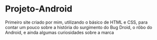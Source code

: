 # Projeto-Android
 Primeiro site criado por mim, utilizando o básico de HTML e CSS, para contar um pouco sobre a história do surgimento do Bug Droid, o rôbo do Android, e ainda algumas curiosidades sobre a marca
